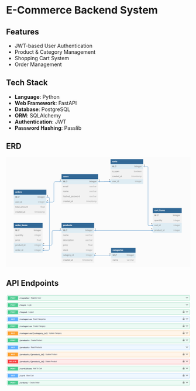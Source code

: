 # E-Commerce Backend System

## Features

- JWT-based User Authentication
- Product & Category Management
- Shopping Cart System
- Order Management

## Tech Stack

- **Language**: Python
- **Web Framework**: FastAPI
- **Database**: PostgreSQL
- **ORM**: SQLAlchemy
- **Authentication**: JWT
- **Password Hashing**: Passlib

## ERD

![ERD](erd.png)

## API Endpoints

![APIs](api_list.png)


